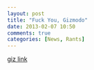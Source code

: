 ```yaml
---
layout: post
title: "Fuck You, Gizmodo"
date: 2013-02-07 10:50
comments: true
categories: [News, Rants]
---
```


[giz link](http://gizmodo.com/5980842/)